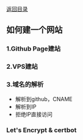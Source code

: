 [返回目录](../catalogue.md)
## 如何建一个网站
### 1.Github Page建站
### 2.VPS建站
### 3.域名的解析
+ 解析到github，CNAME
+ 解析到IP
+ 拒绝IP直接访问  
### Let's Encrypt & certbot